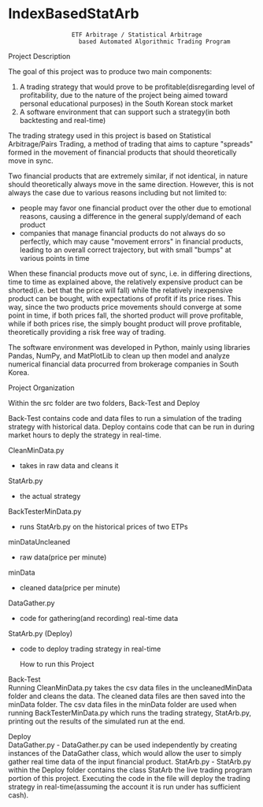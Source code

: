 # IndexBasedStatArb
                      ETF Arbitrage / Statistical Arbitrage 
                        based Automated Algorithmic Trading Program



  Project Description
                      
The goal of this project was to produce two main components:
1. A trading strategy that would prove to be profitable(disregarding level of profitability, due to the nature of the project being aimed toward personal educational purposes) in the South Korean stock market
2. A software environment that can support such a strategy(in both backtesting and real-time)


The trading strategy used in this project is based on Statistical Arbitrage/Pairs Trading, a method of trading that aims to capture "spreads" formed in the movement of financial products that should theoretically move in sync. 

Two financial products that are extremely similar, if not identical, in nature should theoretically always move in the same direction. However, this is not always the case due to various reasons including but not limited to: 
- people may favor one financial product over the other due to emotional reasons, causing a difference in the general supply/demand of each product
- companies that manage financial products do not always do so perfectly, which may cause "movement errors" in financial products, leading to an overall correct trajectory, but with small "bumps" at various points in time


When these financial products move out of sync, i.e. in differing directions, time to time as explained above, the relatively expensive product can be shorted(i.e. bet that the price will fall) while the relatively inexpensive product can be bought, with expectations of profit if its price rises. This way, since the two products price movements should converge at some point in time, if both prices fall, the shorted product will prove profitable, while if both prices rise, the simply bought product will prove profitable, theoretically providing a risk free way of trading.



The software environment was developed in Python, mainly using libraries Pandas, NumPy, and MatPlotLib to clean up then model and analyze numerical financial data procurred from brokerage companies in South Korea. 




  Project Organization
             
Within the src folder are two folders, Back-Test and Deploy

Back-Test contains code and data files to run a simulation of the trading strategy with historical data.
Deploy contains code that can be run in during market hours to deply the strategy in real-time.




CleanMinData.py   
- takes in raw data and cleans it

StatArb.py    
- the actual strategy

BackTesterMinData.py    
- runs StatArb.py on the historical prices of two ETPs

minDataUncleaned     
- raw data(price per minute)

minData   
- cleaned data(price per minute)

DataGather.py    
- code for gathering(and recording) real-time data

StatArb.py (Deploy)   
- code to deploy trading strategy in real-time


        
              
                
                  

  How to run this Project

Back-Test     
Running CleanMinData.py takes the csv data files in the uncleanedMinData folder and cleans the data. The cleaned data files are then saved into the minData folder.
The csv data files in the minData folder are used when running BackTesterMinData.py which runs the trading strategy, StatArb.py, printing out the results of the simulated run at the end.

Deploy  
DataGather.py - DataGather.py can be used independently by creating instances of the DataGather class, which would allow the user to simply gather real time data of the input financial product.
StatArb.py - StatArb.py within the Deploy folder contains the class StatArb the live trading program portion of this project. Executing the code in the file will deploy the trading strategy in real-time(assuming the account it is run under has sufficient cash).











